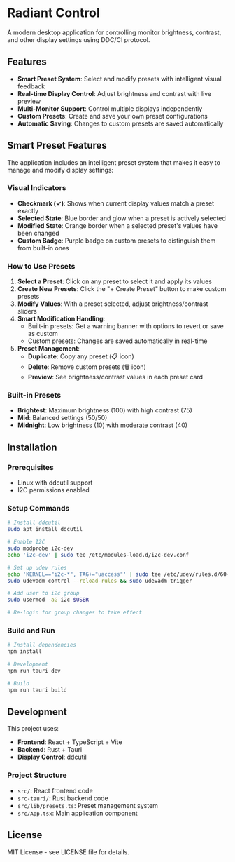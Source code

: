 # Radiant Control

A modern desktop application for controlling monitor brightness, contrast, and other display settings using DDC/CI protocol.

## Features

- **Smart Preset System**: Select and modify presets with intelligent visual feedback
- **Real-time Display Control**: Adjust brightness and contrast with live preview
- **Multi-Monitor Support**: Control multiple displays independently
- **Custom Presets**: Create and save your own preset configurations
- **Automatic Saving**: Changes to custom presets are saved automatically

## Smart Preset Features

The application includes an intelligent preset system that makes it easy to manage and modify display settings:

### Visual Indicators
- **Checkmark (✓)**: Shows when current display values match a preset exactly
- **Selected State**: Blue border and glow when a preset is actively selected
- **Modified State**: Orange border when a selected preset's values have been changed
- **Custom Badge**: Purple badge on custom presets to distinguish them from built-in ones

### How to Use Presets
1. **Select a Preset**: Click on any preset to select it and apply its values
2. **Create New Presets**: Click the "+ Create Preset" button to make custom presets
3. **Modify Values**: With a preset selected, adjust brightness/contrast sliders
4. **Smart Modification Handling**: 
   - Built-in presets: Get a warning banner with options to revert or save as custom
   - Custom presets: Changes are saved automatically in real-time
5. **Preset Management**: 
   - **Duplicate**: Copy any preset (📋 icon)
   - **Delete**: Remove custom presets (🗑️ icon)
   - **Preview**: See brightness/contrast values in each preset card

### Built-in Presets
- **Brightest**: Maximum brightness (100) with high contrast (75)
- **Mid**: Balanced settings (50/50)
- **Midnight**: Low brightness (10) with moderate contrast (40)

## Installation

### Prerequisites
- Linux with ddcutil support
- I2C permissions enabled

### Setup Commands
```bash
# Install ddcutil
sudo apt install ddcutil

# Enable I2C
sudo modprobe i2c-dev
echo 'i2c-dev' | sudo tee /etc/modules-load.d/i2c-dev.conf

# Set up udev rules
echo 'KERNEL=="i2c-*", TAG+="uaccess"' | sudo tee /etc/udev/rules.d/60-ddcutil.rules
sudo udevadm control --reload-rules && sudo udevadm trigger

# Add user to i2c group
sudo usermod -aG i2c $USER

# Re-login for group changes to take effect
```

### Build and Run
```bash
# Install dependencies
npm install

# Development
npm run tauri dev

# Build
npm run tauri build
```

## Development

This project uses:
- **Frontend**: React + TypeScript + Vite
- **Backend**: Rust + Tauri
- **Display Control**: ddcutil

### Project Structure
- `src/`: React frontend code
- `src-tauri/`: Rust backend code
- `src/lib/presets.ts`: Preset management system
- `src/App.tsx`: Main application component

## License

MIT License - see LICENSE file for details.

